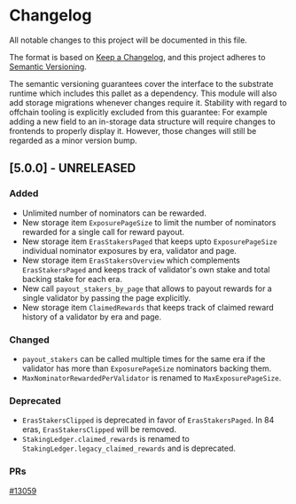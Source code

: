 # Changelog

All notable changes to this project will be documented in this file.

The format is based on [Keep a Changelog](https://keepachangelog.com/en/1.0.0/),
and this project adheres to [Semantic Versioning](https://semver.org/spec/v2.0.0.html).

The semantic versioning guarantees cover the interface to the substrate runtime which
includes this pallet as a dependency. This module will also add storage migrations whenever
changes require it. Stability with regard to offchain tooling is explicitly excluded from
this guarantee: For example adding a new field to an in-storage data structure will require
changes to frontends to properly display it. However, those changes will still be regarded
as a minor version bump.

## [5.0.0] - UNRELEASED

### Added

- Unlimited number of nominators can be rewarded.
- New storage item `ExposurePageSize` to limit the number of nominators rewarded for a single call for reward payout.
- New storage item `ErasStakersPaged` that keeps upto `ExposurePageSize` individual nominator exposures by era, validator and page.
- New storage item `ErasStakersOverview` which complements `ErasStakersPaged` and keeps track of validator's own stake and total backing stake for each era.
- New call `payout_stakers_by_page` that allows to payout rewards for a single validator by passing the page explicitly.
- New storage item `ClaimedRewards` that keeps track of claimed reward history of a validator by era and page.

### Changed
- `payout_stakers` can be called multiple times for the same era if the validator has more than `ExposurePageSize` nominators backing them.
- `MaxNominatorRewardedPerValidator` is renamed to `MaxExposurePageSize`.

### Deprecated
- `ErasStakersClipped` is deprecated in favor of `ErasStakersPaged`. In 84 eras, `ErasStakersClipped` will be removed.
- `StakingLedger.claimed_rewards` is renamed to `StakingLedger.legacy_claimed_rewards` and is deprecated.

### PRs
[#13059](https://github.com/paritytech/substrate/pull/13059)
